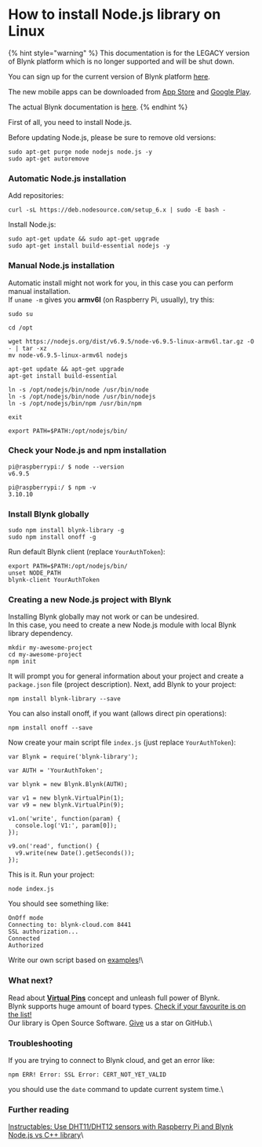 # How to install Node.js library on Linux

{% hint style="warning" %}
This documentation is for the LEGACY version of Blynk platform which is no longer supported and will be shut down.&#x20;

You can sign up for the current version of Blynk platform [here](http://blynk.cloud/register).

The new mobile apps can be downloaded from [App Store](https://apps.apple.com/us/app/blynk-iot/id1559317868) and [Google Play](https://play.google.com/store/apps/details?id=cloud.blynk\&hl=en\&gl=US).

The actual Blynk documentation is [here](https://docs.blynk.io/).
{% endhint %}

First of all, you need to install Node.js.

Before updating Node.js, please be sure to remove old versions:

```
sudo apt-get purge node nodejs node.js -y
sudo apt-get autoremove
```

### Automatic Node.js installation <a href="#automatic-nodejs-installation" id="automatic-nodejs-installation"></a>

Add repositories:

```
curl -sL https://deb.nodesource.com/setup_6.x | sudo -E bash -
```

Install Node.js:

```
sudo apt-get update && sudo apt-get upgrade
sudo apt-get install build-essential nodejs -y
```

### Manual Node.js installation <a href="#manual-nodejs-installation" id="manual-nodejs-installation"></a>

Automatic install might not work for you, in this case you can perform manual installation.\
If `uname -m` gives you **armv6l** (on Raspberry Pi, usually), try this:

```
sudo su

cd /opt

wget https://nodejs.org/dist/v6.9.5/node-v6.9.5-linux-armv6l.tar.gz -O - | tar -xz
mv node-v6.9.5-linux-armv6l nodejs

apt-get update && apt-get upgrade
apt-get install build-essential

ln -s /opt/nodejs/bin/node /usr/bin/node
ln -s /opt/nodejs/bin/node /usr/bin/nodejs
ln -s /opt/nodejs/bin/npm /usr/bin/npm

exit

export PATH=$PATH:/opt/nodejs/bin/
```

### Check your Node.js and npm installation <a href="#check-your-nodejs-and-npm-installation" id="check-your-nodejs-and-npm-installation"></a>

```
pi@raspberrypi:/ $ node --version
v6.9.5

pi@raspberrypi:/ $ npm -v
3.10.10
```

### Install Blynk globally <a href="#install-blynk-globally" id="install-blynk-globally"></a>

```
sudo npm install blynk-library -g
sudo npm install onoff -g
```

Run default Blynk client (replace `YourAuthToken`):

```
export PATH=$PATH:/opt/nodejs/bin/
unset NODE_PATH
blynk-client YourAuthToken
```

### Creating a new Node.js project with Blynk <a href="#creating-a-new-nodejs-project-with-blynk" id="creating-a-new-nodejs-project-with-blynk"></a>

Installing Blynk globally may not work or can be undesired.\
In this case, you need to create a new Node.js module with local Blynk library dependency.

```
mkdir my-awesome-project
cd my-awesome-project
npm init
```

It will prompt you for general information about your project and create a `package.json` file (project description). Next, add Blynk to your project:&#x20;

```
npm install blynk-library --save
```

You can also install onoff, if you want (allows direct pin operations):

```
npm install onoff --save
```

Now create your main script file `index.js` (just replace `YourAuthToken`):

```
var Blynk = require('blynk-library');

var AUTH = 'YourAuthToken';

var blynk = new Blynk.Blynk(AUTH);

var v1 = new blynk.VirtualPin(1);
var v9 = new blynk.VirtualPin(9);

v1.on('write', function(param) {
  console.log('V1:', param[0]);
});

v9.on('read', function() {
  v9.write(new Date().getSeconds());
});
```

&#x20;This is it. Run your project:

```
node index.js
```

You should see something like:

```
OnOff mode
Connecting to: blynk-cloud.com 8441
SSL authorization...
Connected
Authorized
```

Write our own script based on [examples](https://github.com/vshymanskyy/blynk-library-js/tree/master/examples)!\


### What next? <a href="#what-next" id="what-next"></a>

Read about [**Virtual Pins**](http://help.blynk.cc/blynk-basics/what-is-virtual-pins) concept and unleash full power of Blynk.\
Blynk supports huge amount of board types. [Check if your favourite is on the list!](https://github.com/blynkkk/blynkkk.github.io/blob/master/SupportedHardware.md)\
Our library is Open Source Software. [Give](https://github.com/blynkkk/blynk-library/blob/master/README.md) us a star on GitHub.\


### Troubleshooting <a href="#troubleshooting" id="troubleshooting"></a>

If you are trying to connect to Blynk cloud, and get an error like:

```
npm ERR! Error: SSL Error: CERT_NOT_YET_VALID
```

you should use the `date` command to update current system time.\


### Further reading <a href="#further-reading" id="further-reading"></a>

[Instructables: Use DHT11/DHT12 sensors with Raspberry Pi and Blynk](http://www.instructables.com/id/Raspberry-Pi-Nodejs-Blynk-App-DHT11DHT22AM2302/?ALLSTEPS)\
[Node.js vs C++ library](http://help.blynk.cc/hardware-and-libraries/nodejs-vs-c-library)\
